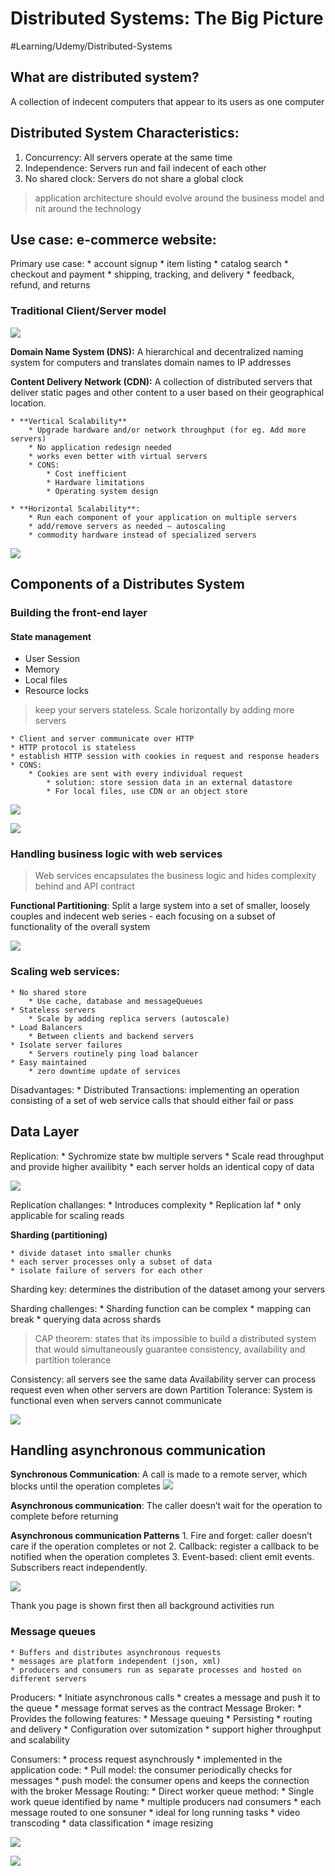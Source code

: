 # Distributed Systems: The Big Picture
#Learning/Udemy/Distributed-Systems

## What are distributed system?
A collection of indecent computers that appear to its users as one computer

## Distributed System Characteristics:
1. Concurrency: All servers operate at the same time
2. Independence: Servers run and fail indecent of each other
3. No shared clock: Servers do not share a global clock

> application architecture should evolve around the business model and nit around the technology  

## Use case: e-commerce website:
Primary use case:
	* account signup
	* item listing 
	* catalog search
	* checkout and payment
	* shipping, tracking, and delivery
	* feedback, refund, and returns

### Traditional Client/Server model

![](Distributed%20Systems%20The%20Big%20Picture/Screen%20Shot%202022-12-09%20at%2012.53.23%20AM.png)

**Domain Name System (DNS):** A hierarchical and decentralized naming system for computers and translates domain names to IP addresses

**Content Delivery Network (CDN):** A collection of distributed servers that deliver static pages and other content to a user based on their geographical location.

	* **Vertical Scalability**
		* Upgrade hardware and/or network throughput (for eg. Add more servers)
		* No application redesign needed
		* works even better with virtual servers
		* CONS:
			* Cost inefficient
			* Hardware limitations
			* Operating system design

	* **Horizontal Scalability**:
		* Run each component of your application on multiple servers
		* add/remove servers as needed — autoscaling
		* commodity hardware instead of specialized servers


![](Distributed%20Systems%20The%20Big%20Picture/Screen%20Shot%202022-12-09%20at%201.01.13%20AM.png)

 
## Components of a Distributes System
### Building the front-end layer
#### State management
* User Session
* Memory
* Local files
* Resource locks

> keep your servers stateless. Scale horizontally by adding more servers  

	* Client and server communicate over HTTP
	* HTTP protocol is stateless
	* establish HTTP session with cookies in request and response headers
	* CONS:
		* Cookies are sent with every individual request
			* solution: store session data in an external datastore
			* For local files, use CDN or an object store

![](Distributed%20Systems%20The%20Big%20Picture/Screen%20Shot%202022-12-09%20at%201.13.17%20AM.png)

![](Distributed%20Systems%20The%20Big%20Picture/Screen%20Shot%202022-12-09%20at%201.13.46%20AM.png)


### Handling business logic with web services
  
> Web services encapsulates the business logic and hides complexity behind and API contract  

**Functional Partitioning**: Split a large system into a set of smaller, loosely couples and indecent web series - each focusing on a subset of functionality of the overall system

![](Distributed%20Systems%20The%20Big%20Picture/Screen%20Shot%202022-12-09%20at%201.41.13%20AM.png)


### Scaling web services:

	* No shared store
		* Use cache, database and messageQueues
	* Stateless servers
		* Scale by adding replica servers (autoscale)
	* Load Balancers
		* Between clients and backend servers
	* Isolate server failures
		* Servers routinely ping load balancer
	* Easy maintained
		* zero downtime update of services
Disadvantages:
	* Distributed Transactions: implementing an operation consisting of a set of web service calls that should either fail or pass
	
## Data Layer
Replication:
	* Sychromize state bw multiple servers
	* Scale read throughput and provide higher availibity
	* each server holds an identical copy of data

![](Distributed%20Systems%20The%20Big%20Picture/Screen%20Shot%202022-12-09%20at%201.47.38%20AM.png)

Replication challanges:
	* Introduces complexity
	* Replication laf
	* only applicable for scaling reads

**Sharding (partitioning)**

	* divide dataset into smaller chunks
	* each server processes only a subset of data
	* isolate failure of servers for each other

Sharding key: determines the distribution of the dataset among your servers

Sharding challenges:
		* Sharding function can be complex
		* mapping can break
		* querying data across shards
> CAP theorem: states that its impossible to build a distributed system that would simultaneously guarantee consistency, availability and partition tolerance  

Consistency: all servers see the same data
Availability server can process request even when other servers are down
Partition Tolerance: System is functional even when servers cannot communicate

![](Distributed%20Systems%20The%20Big%20Picture/Screen%20Shot%202022-12-09%20at%201.53.40%20AM.png)



## Handling asynchronous communication
**Synchronous Communication**: A call is made to a remote server, which blocks until the operation completes
![](Distributed%20Systems%20The%20Big%20Picture/Screen%20Shot%202022-12-09%20at%201.55.16%20AM.png)

**Asynchronous communication**: The caller doesn’t wait for the operation to complete before returning

**Asynchronous communication Patterns**
	1. Fire and forget: caller doesn’t care if the operation completes or not
	2. Callback: register a callback to be notified when the operation completes
	3. Event-based: client emit events. Subscribers react independently.

![](Distributed%20Systems%20The%20Big%20Picture/Screen%20Shot%202022-12-09%20at%201.57.22%20AM.png)

Thank you page is shown first then all background activities run

### Message queues

	* Buffers and distributes asynchronous requests
	* messages are platform independent (json, xml)
	* producers and consumers run as separate processes and hosted on different servers

Producers:
	* Initiate asynchronous calls
	* creates a message and push it to the queue
	* message format serves as the contract
Message Broker:
	* Provides the following features:
		* Message queuing
		* Persisting
		* routing and delivery
	* Configuration over sutomization
	* support higher throughput and scalability


Consumers:
	* process request asynchrously
	* implemented in the application code:
		* Pull model: the consumer periodically checks for messages
		* push model: the consumer opens and keeps the connection with the broker
Message Routing:
	* Direct worker queue method:
		* Single work queue identified by name
		* multiple producers nad consumers
		* each message routed to one sonsuner
		* ideal for long running tasks
			* video transcoding
			* data classification
			* image resizing

![](Distributed%20Systems%20The%20Big%20Picture/Screen%20Shot%202022-12-09%20at%202.05.00%20AM.png)


![](Distributed%20Systems%20The%20Big%20Picture/Screen%20Shot%202022-12-09%20at%202.05.17%20AM.png)







 